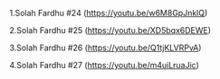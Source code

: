 
   
  1.Solah Fardhu #24 (https://youtu.be/w6M8GpJnklQ)
  
  2.Solah Fardhu #25 (https://youtu.be/XD5bqx6DEWE)
  
  3.Solah Fardhu #26 (https://youtu.be/Q1tjKLVRPvA)

  4.Solah Fardhu #27 (https://youtu.be/m4uiLruaJic)
